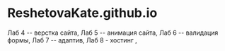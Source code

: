 # ReshetovaKate.github.io
Лаб 4 -- верстка сайта, Лаб 5 -- анимация сайта, Лаб 6 -- валидация формы, Лаб 7 -- адаптив, Лаб 8 - хостинг  , 
